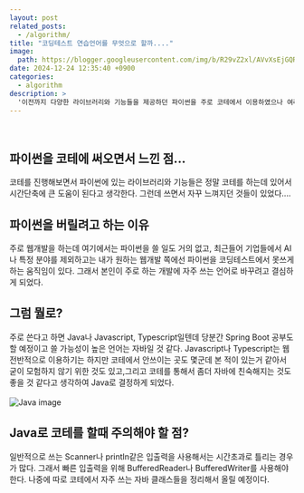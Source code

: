 ```yaml
---
layout: post
related_posts:
  - /algorithm/
title: "코딩테스트 연습언어를 무엇으로 할까...."
image:
  path: https://blogger.googleusercontent.com/img/b/R29vZ2xl/AVvXsEjGQRla2v84M6w66-lNoofPZPxLz99V7tkEI4Sb3GVGqrHlP7klpvwr0G-Tit3UzwOiQvvLzTK6bjDDInFGGbhDRI_jGse0Qi2HpJc-3_HUuCHcvS8EbmqhPzu7zWdk8epRjeY4LBfA_yo/w640-h428/ilya-pavlov-OqtafYT5kTw-unsplash.jpg
date: 2024-12-24 12:35:40 +0900
categories:
  - algorithm
description: >
  '이전까지 다양한 라이브러리와 기능들을 제공하던 파이썬을 주로 코테에서 이용하였으나 여러 이유들로 다른 언어로 문제를 풀려고 한다.'
---
```


<br>

## 파이썬을 코테에 써오면서 느낀 점...

코테를 진행해보면서 파이썬에 있는 라이브러리와 기능들은 정말 코테를 하는데 있어서 시간단축에 큰 도움이 된다고 생각한다.
그런데 쓰면서 자꾸 느껴지던 것들이 있었다....<br>

## 파이썬을 버릴려고 하는 이유

주로 웹개발을 하는데 여기에서는 파이썬을 쓸 일도 거의 없고, 최근들어 기업들에서 AI나 특정 분야를 제외하고는 내가 원하는 웹개발 쪽에선 파이썬을 코딩테스트에서 못쓰게 하는 움직임이 있다. 그래서 본인이 주로 하는 개발에 자주 쓰는 언어로 바꾸려고 결심하게 되었다.<br>

## 그럼 뭘로?
주로 쓴다고 하면 Java나 Javascript, Typescript일텐데 당분간 Spring Boot 공부도 할 예정이고 쓸 가능성이 높은 언어는 자바일 것 같다. Javascript나 Typescript는 웹 전반적으로 이용하기는 하지만 코테에서 안쓰이는 곳도 몇군데 본 적이 있는거 같아서 굳이 모험하지 않기 위한 것도 있고,그리고 코테를 통해서 좀더 자바에 친숙해지는 것도 좋을 것 같다고 생각하여 Java로 결정하게 되었다.<br><br>
![Java image](https://www.oracle.com/img/tech/cb88-java-logo-001.jpg)
<br>
## Java로 코테를 할때 주의해야 할 점?
일반적으로 쓰는 Scanner나 println같은 입출력을 사용해서는 시간초과로 틀리는 경우가 많다. 그래서 빠른 입출력을 위해 BufferedReader나 BufferedWriter를 사용해야 한다. 나중에 따로 코테에서 자주 쓰는 자바 클래스들을 정리해서 올릴 예정이다.